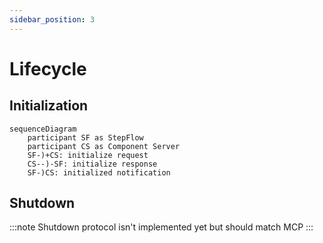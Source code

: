 ```yaml
---
sidebar_position: 3
---
```


# Lifecycle

## Initialization

```mermaid
sequenceDiagram
    participant SF as StepFlow
    participant CS as Component Server
    SF-)+CS: initialize request
    CS--)-SF: initialize response
    SF-)CS: initialized notification
```

## Shutdown

:::note
Shutdown protocol isn't implemented yet but should match MCP
:::